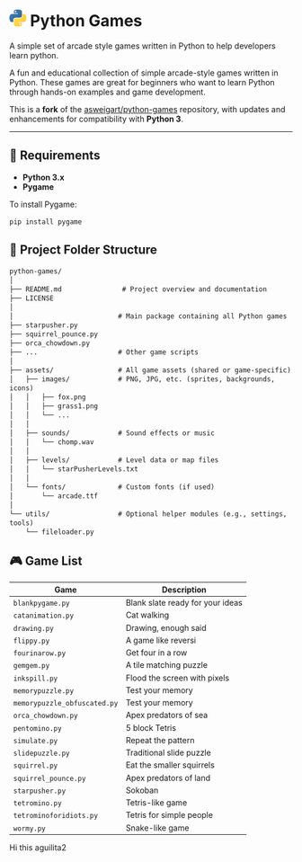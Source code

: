 # <img width="30" height="30" alt="Python-logo-notext svg" src="/assets/images/Python-logo-notext.svg.png" /> Python Games 
A simple set of arcade style games written in Python to help developers learn python.

A fun and educational collection of simple arcade-style games written in Python. These games are great for beginners who want to learn Python through hands-on examples and game development.

This is a **fork** of the [asweigart/python-games](https://github.com/asweigart/python-games) repository, with updates and enhancements for compatibility with **Python 3**.

---

## 🚀 Requirements

- **Python 3.x**
- **Pygame**

To install Pygame:

```bash
pip install pygame
```

## 📂 Project Folder Structure
```
python-games/
│
├── README.md               # Project overview and documentation
├── LICENSE
│
│                          # Main package containing all Python games
├── starpusher.py
├── squirrel_pounce.py
├── orca_chowdown.py
├── ...                    # Other game scripts
│
├── assets/                # All game assets (shared or game-specific)
│   ├── images/            # PNG, JPG, etc. (sprites, backgrounds, icons)
│   │   ├── fox.png
│   │   ├── grass1.png
│   │   └── ...
│   │
│   ├── sounds/            # Sound effects or music
│   │   └── chomp.wav
│   │
│   ├── levels/            # Level data or map files
│   │   └── starPusherLevels.txt
│   │
│   └── fonts/             # Custom fonts (if used)
│       └── arcade.ttf
│
└── utils/                 # Optional helper modules (e.g., settings, tools)
    └── fileloader.py
```

## 🎮 Game List
|Game | Description |
|-------------------|------------------------------|
| `blankpygame.py` | Blank slate ready for your ideas |
| `catanimation.py` | Cat walking |
| `drawing.py` | Drawing, enough said |
| `flippy.py` | A game like reversi |
| `fourinarow.py` | Get four in a row |
| `gemgem.py` | A tile matching puzzle |
| `inkspill.py` | Flood the screen with pixels |
| `memorypuzzle.py` | Test your memory |
| `memorypuzzle_obfuscated.py` | Test your memory |
| `orca_chowdown.py` | Apex predators of sea |
| `pentomino.py` | 5 block Tetris |
| `simulate.py` | Repeat the pattern |
| `slidepuzzle.py` | Traditional slide puzzle |
| `squirrel.py` | Eat the smaller squirrels |
| `squirrel_pounce.py` | Apex predators of land |
| `starpusher.py` | Sokoban |
| `tetromino.py` | Tetris-like game |
| `tetrominoforidiots.py` | Tetris for simple people |
| `wormy.py` | Snake-like game |
Hi this aguilita2
